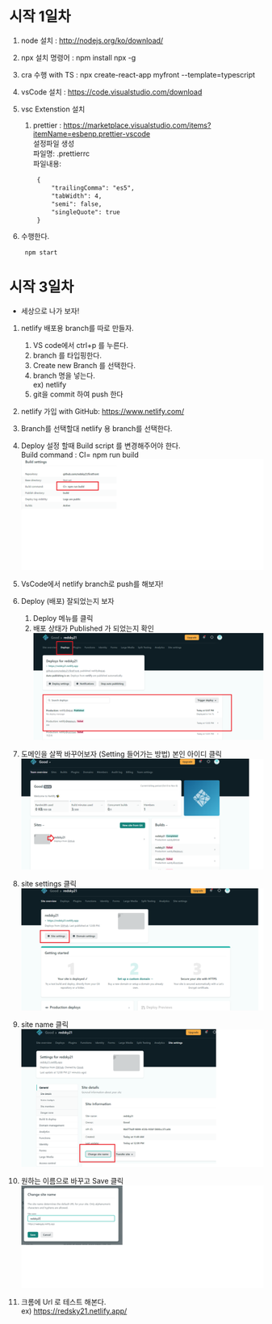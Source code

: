 # 시작 1일차 
1. node 설치 : http://nodejs.org/ko/download/

2. npx 설치 명령어 : npm install npx -g 

3. cra 수행 with TS : npx create-react-app myfront --template=typescript

4. vsCode 설치 : https://code.visualstudio.com/download

5. vsc Extenstion 설치 
    1. prettier : https://marketplace.visualstudio.com/items?itemName=esbenp.prettier-vscode  
    설정파일 생성  
    파일명: .prettierrc  
        파일내용: 
        
            {  
                "trailingComma": "es5",  
                "tabWidth": 4,  
                "semi": false,  
                "singleQuote": true  
            }
    
6. 수행한다.  


        npm start


# 시작 3일차 
* 세상으로 나가 보자!

1. netlify 배포용 branch를 따로 만들자.  
    1. VS code에서 ctrl+p 를 누른다.
    2. branch 를 타입핑한다.
    3. Create new Branch 를 선택한다.
    4. branch 명을 넣는다.  
     ex) netlify
    5. git을 commit 하여 push 한다

1. netlify 가입 with GitHub: https://www.netlify.com/


    
3. Branch를 선택할대 netlify 용 branch를 선택한다.


4. Deploy 설정 할때 Build script 를 변경해주어야 한다.  
  Build command : CI= npm run build  
![캡처](/public/md/netlify_setup.png)

5. VsCode에서 netlify branch로 push를 해보자!  

6. Deploy (배포) 잘되었는지 보자  
    1. Deploy 메뉴를 클릭
    2. 배포 상태가 Published 가 되었는지 확인
    ![캡처](/public/md/netlify_setup6.png)

5. 도메인을 살짝 바꾸어보자 (Setting 들어가는 방법)
  본인 아이디 클릭
![캡처](/public/md/netlify_setup2.png)

6. site settings 클릭
![캡처](/public/md/netlify_setup3.png)

7. site name 클릭
![캡처](/public/md/netlify_setup4.png)

8. 원하는 이름으로 바꾸고 Save 클릭
![캡처](/public/md/netlify_setup5.png)

9. 크롬에 Url 로 테스트 해본다.  
ex) https://redsky21.netlify.app/
